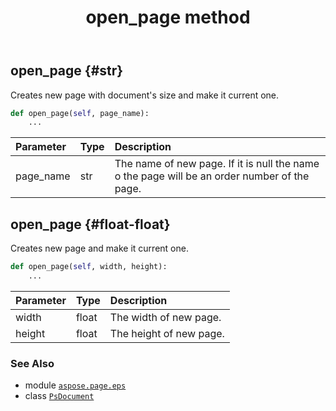 ﻿---
title: open_page method
second_title: Aspose.Page for Python via .NET API References
description: 
type: docs
weight: 340
url: /python-net/aspose.page.eps/psdocument/open_page/
is_root: false
---

## open_page {#str}

Creates new page with document's size and make it current one.



```python
def open_page(self, page_name):
    ...
```


| Parameter | Type | Description |
| :- | :- | :- |
| page_name | str | The name of new page. If it is null the name o the page will be an order number of the page. |


## open_page {#float-float}

Creates new page and make it current one.



```python
def open_page(self, width, height):
    ...
```


| Parameter | Type | Description |
| :- | :- | :- |
| width | float | The width of new page. |
| height | float | The height of new page. |



### See Also
* module [`aspose.page.eps`](../../)
* class [`PsDocument`](/page/python-net/aspose.page.eps/psdocument)
